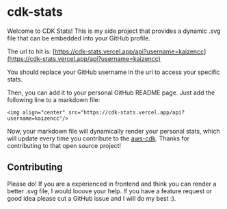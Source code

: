 # cdk-stats

Welcome to CDK Stats! This is my side project that provides a dynamic .svg file that can be embedded into your GitHub profile.

The url to hit is: [https://cdk-stats.vercel.app/api?username=kaizencc](https://cdk-stats.vercel.app/api?username=kaizencc)

You should replace your GitHub username in the url to access your specific stats.

Then, you can add it to your personal GitHub README page. Just add the following line to a markdown file:

```
<img align="center" src="https://cdk-stats.vercel.app/api?username=kaizencc"/>
```

Now, your markdown file will dynamically render your personal stats, which will update every time you contribute to the
[aws-cdk](https://github.com/aws/aws-cdk). Thanks for contributing to that open source project!

## Contributing

Please do! If you are a experienced in frontend and think you can render a better .svg file, I would looove your help.
If you have a feature request or good idea please cut a GitHub issue and I will do my best :).

